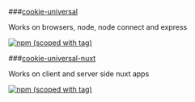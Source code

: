 ###[cookie-universal](packages/cookie-universal)

Works on browsers, node, node connect and express

[![npm (scoped with tag)](https://img.shields.io/npm/v/cookie-universal/latest.svg?style=flat-square)](https://npmjs.com/package/cookie-universal)

###[cookie-universal-nuxt](packages/cookie-universal-nuxt)

Works on client and server side nuxt apps

[![npm (scoped with tag)](https://img.shields.io/npm/v/cookie-universal-nuxt/latest.svg?style=flat-square)](https://npmjs.com/package/cookie-universal-nuxt)

